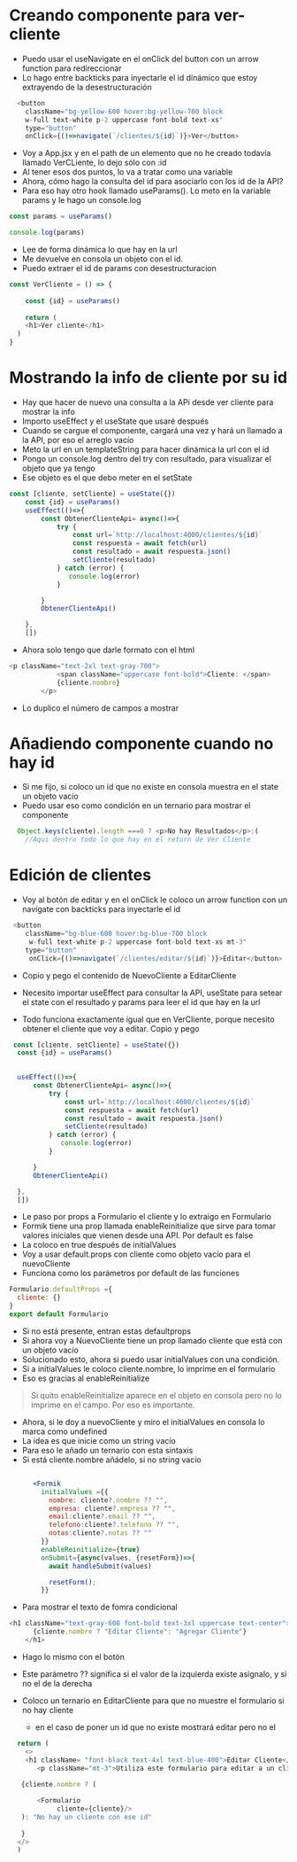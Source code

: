 # Creando componente para ver-cliente
- Puedo usar el useNavigate en el onClick del button con un arrow function para redireccionar
- Lo hago entre backticks para inyectarle el id dinámico que estoy extrayendo de la desestructuración
~~~js
  <button
    className="bg-yellow-600 hover:bg-yellow-700 block 
    w-full text-white p-2 uppercase font-bold text-xs"
    type="button"
    onClick={()=>navigate(`/clientes/${id}`)}>Ver</button>
~~~

- Voy a App.jsx y en el path de un elemento que no he creado todavía llamado VerCLiente, lo dejo sólo con :id
- Al tener esos dos puntos, lo va a tratar como una variable
- Ahora, cómo hago la consulta del id para asociarlo con los id de la API?
- Para eso hay otro hook llamado useParams(). Lo meto en la variable params y le hago un console.log

~~~js
const params = useParams()

console.log(params)
~~~
- Lee de forma dinámica lo que hay en la url
- Me devuelve en consola un objeto con el id. 
- Puedo extraer el id de params con desestructuracion

~~~js
const VerCliente = () => {
 
    const {id} = useParams()
    
    return (
    <h1>Ver cliente</h1>
  )
}
~~~

# Mostrando la info de cliente por su id

- Hay que hacer de nuevo una consulta a la APi desde ver cliente para mostrar la info
- Importo useEffect y el useState que usaré después
- Cuando se cargue el componente, cargará una vez y hará un llamado a la API, por eso el arreglo vacío
- Meto la url en un templateString para hacer dinámica la url con el id
- Pongo un console.log dentro del try con resultado, para visualizar el objeto que ya tengo
- Ese objeto es el que debo meter en el setState
~~~js
const [cliente, setCliente] = useState({})
    const {id} = useParams()
    useEffect(()=>{
        const ObtenerClienteApi= async()=>{
            try {
                const url=`http://localhost:4000/clientes/${id}`
                const respuesta = await fetch(url)
                const resultado = await respuesta.json()
                setCliente(resultado)
            } catch (error) {
               console.log(error) 
            }

        } 
        ObtenerClienteApi()

    },
    [])
~~~
- Ahora solo tengo que darle formato con el html
~~~js
<p className="text-2xl text-gray-700">
            <span className="uppercase font-bold">Cliente: </span>
            {cliente.nombre}
        </p>
~~~
- Lo duplico el número de campos a mostrar

# Añadiendo componente cuando no hay id
- Si me fijo, si coloco un id que no existe en consola muestra en el state un objeto vacío
- Puedo usar eso como condición en un ternario para mostrar el componente
~~~js
  Object.keys(cliente).length ===0 ? <p>No hay Resultados</p>:(
    //Aqui dentro todo lo que hay en el return de Ver Cliente
~~~
# Edición de clientes
- Voy al botón de editar y en el onClick le coloco un arrow function con un navigate con backticks para inyectarle el id
~~~js
 <button
    className="bg-blue-600 hover:bg-blue-700 block 
     w-full text-white p-2 uppercase font-bold text-xs mt-3"
    type="button"
     onClick={()=>navigate(`/clientes/editar/${id}`)}>Editar</button>

~~~
- Copio y pego el contenido de NuevoCliente a EditarCliente
- Necesito importar useEffect para consultar la API, useState para setear el state con el resultado y params para leer el id que hay en la url

- Todo funciona exactamente igual que en VerCliente, porque necesito obtener el cliente que voy a editar. Copio y pego
~~~js
 const [cliente, setCliente] = useState({})
  const {id} = useParams()
 

  useEffect(()=>{
      const ObtenerClienteApi= async()=>{
          try {
              const url=`http://localhost:4000/clientes/${id}`
              const respuesta = await fetch(url)
              const resultado = await respuesta.json()
              setCliente(resultado)
          } catch (error) {
             console.log(error) 
          }

      }  
      ObtenerClienteApi()

  },
  [])
~~~
- Le paso por props a Formulario el cliente y lo extraigo en Formulario
- Formik tiene una prop llamada enableReinitialize que sirve para tomar valores iniciales que vienen desde una API. Por default es false 
- La coloco en true después de initialValues
- Voy a usar default.props con cliente como objeto vacío para el nuevoCliente
- Funciona como los parámetros por default de las funciones


~~~js
Formulario.defaultProps ={
  cliente: {}
}
export default Formulario
~~~

- Si no está presente, entran estas defaultprops
- Si ahora voy a NuevoCliente tiene un prop llamado cliente que está con un objeto vacío
- Solucionado esto, ahora si puedo usar initialValues con una condición.
-  Si a initialValues le coloco cliente.nombre, lo imprime en el formulario
- Eso es gracias al enableReinitialize
>Si quito enableReinitialize aparece en el objeto en consola pero no lo imprime en el campo. Por eso es importante.
- Ahora, si le doy a nuevoCliente y miro el initialValues en consola lo marca como undefined
- La idea es que inicie como un string vacío
- Para eso le añado un ternario con esta sintaxis
- Si está cliente.nombre añádelo, si no string vacío

~~~jsx

      <Formik
        initialValues ={{
          nombre: cliente?.nombre ?? "",
          empresa: cliente?.empresa ?? "",
          email:cliente?.email ?? "",
          telefono:cliente?.telefono ?? "",
          notas:cliente?.notas ?? ""
        }}
        enableReinitialize={true}
        onSubmit={async(values, {resetForm})=>{
          await handleSubmit(values)

          resetForm();
        }}


~~~

- Para mostrar el texto de fomra condicional
~~~js
<h1 className="text-gray-600 font-bold text-3xl uppercase text-center">
      {cliente.nombre ? "Editar Cliente": "Agregar Cliente"}
    </h1>
~~~
- Hago lo mismo con el botón
- Este parámetro ?? significa si el valor de la izquierda existe  asignalo, y si no el de la derecha

- Coloco un ternario en EditarCliente para que no muestre el formulario si no hay cliente
    - en el caso de poner un id que no existe mostrará editar pero no el 

~~~~js
  return (
    <>
    <h1 className= "font-black text-4xl text-blue-400">Editar Cliente</h1>
       <p className="mt-3">Utiliza este formulario para editar a un cliente</p>
   
   {cliente.nombre ? (

       <Formulario 
            cliente={cliente}/>
   ): "No hay un cliente con ese id"
   
   }
  </>
  )
